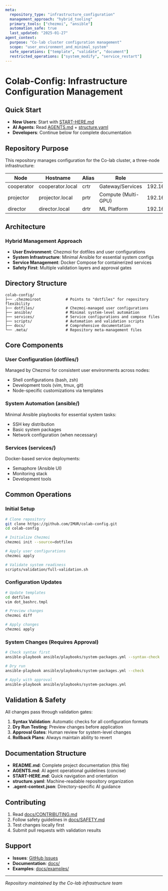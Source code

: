 ```yaml
---
meta:
  repository_type: "infrastructure_configuration"
  management_approach: "hybrid_tooling"
  primary_tools: ["chezmoi", "ansible"]
  automation_safe: true
  last_updated: "2025-01-27"
agent_context:
  purpose: "Co-lab cluster configuration management"
  scope: "user_environment_and_minimal_system"
  safe_operations: ["template", "validate", "document"]
  restricted_operations: ["system_modify", "service_restart"]
---
```


# Colab-Config: Infrastructure Configuration Management

## Quick Start

- **New Users**: Start with [START-HERE.md](START-HERE.md)
- **AI Agents**: Read [AGENTS.md](AGENTS.md) + [structure.yaml](structure.yaml)
- **Developers**: Continue below for complete documentation

## Repository Purpose

This repository manages configuration for the Co-lab cluster, a three-node infrastructure:

| Node | Hostname | Alias | Role | IP |
|------|----------|-------|------|-----|
| cooperator | cooperator.local | crtr | Gateway/Services | 192.168.254.10 |
| projector | projector.local | prtr | Compute (Multi-GPU) | 192.168.254.20 |
| director | director.local | drtr | ML Platform | 192.168.254.30 |

## Architecture

### Hybrid Management Approach

- **User Environment**: Chezmoi for dotfiles and user configurations
- **System Infrastructure**: Minimal Ansible for essential system configs
- **Service Management**: Docker Compose for containerized services
- **Safety First**: Multiple validation layers and approval gates

## Directory Structure

```
colab-config/
├── .chezmoiroot           # Points to "dotfiles" for repository flexibility
├── dotfiles/              # Chezmoi-managed user configurations
├── ansible/               # Minimal system-level automation
├── services/              # Service configurations and compose files
├── scripts/               # Automation and validation scripts
├── docs/                  # Comprehensive documentation
└── .meta/                 # Repository meta-management files
```

## Core Components

### User Configuration (dotfiles/)
Managed by Chezmoi for consistent user environments across nodes:
- Shell configurations (bash, zsh)
- Development tools (vim, tmux, git)
- Node-specific customizations via templates

### System Automation (ansible/)
Minimal Ansible playbooks for essential system tasks:
- SSH key distribution
- Basic system packages
- Network configuration (when necessary)

### Services (services/)
Docker-based service deployments:
- Semaphore (Ansible UI)
- Monitoring stack
- Development tools

## Common Operations

### Initial Setup
```bash
# Clone repository
git clone https://github.com/IMUR/colab-config.git
cd colab-config

# Initialize Chezmoi
chezmoi init --source=dotfiles

# Apply user configurations
chezmoi apply

# Validate system readiness
scripts/validation/full-validation.sh
```

### Configuration Updates
```bash
# Update templates
cd dotfiles
vim dot_bashrc.tmpl

# Preview changes
chezmoi diff

# Apply changes
chezmoi apply
```

### System Changes (Requires Approval)
```bash
# Check syntax first
ansible-playbook ansible/playbooks/system-packages.yml --syntax-check

# Dry run
ansible-playbook ansible/playbooks/system-packages.yml --check

# Apply with approval
ansible-playbook ansible/playbooks/system-packages.yml
```

## Validation & Safety

All changes pass through validation gates:
1. **Syntax Validation**: Automatic checks for all configuration formats
2. **Dry Run Testing**: Preview changes before application
3. **Approval Gates**: Human review for system-level changes
4. **Rollback Plans**: Always maintain ability to revert

## Documentation Structure

- **README.md**: Complete project documentation (this file)
- **AGENTS.md**: AI agent operational guidelines (concise)
- **START-HERE.md**: Quick navigation and orientation
- **structure.yaml**: Machine-readable repository organization
- **.agent-context.json**: Directory-specific AI guidance

## Contributing

1. Read [docs/CONTRIBUTING.md](docs/CONTRIBUTING.md)
2. Follow safety guidelines in [docs/SAFETY.md](docs/SAFETY.md)
3. Test changes locally first
4. Submit pull requests with validation results

## Support

- **Issues**: [GitHub Issues](https://github.com/IMUR/colab-config/issues)
- **Documentation**: [docs/](docs/)
- **Examples**: [docs/examples/](docs/examples/)

---

*Repository maintained by the Co-lab infrastructure team*